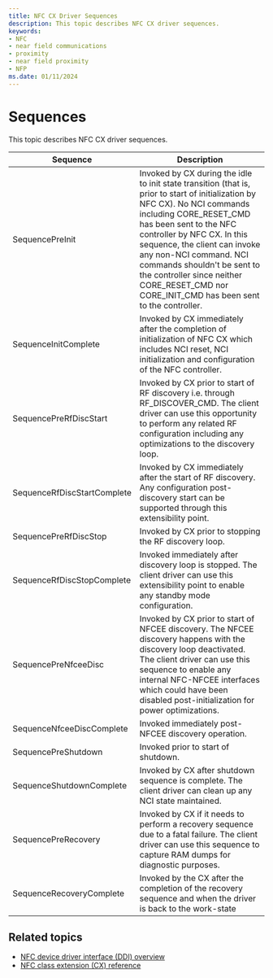 ```yaml
---
title: NFC CX Driver Sequences
description: This topic describes NFC CX driver sequences.
keywords:
- NFC
- near field communications
- proximity
- near field proximity
- NFP
ms.date: 01/11/2024
---
```


# Sequences

This topic describes NFC CX driver sequences.

| Sequence | Description |
|--|--|
| SequencePreInit | Invoked by CX during the idle to init state transition (that is, prior to start of initialization by NFC CX). No NCI commands including CORE_RESET_CMD has been sent to the NFC controller by NFC CX. In this sequence, the client can invoke any non-NCI command. NCI commands shouldn't be sent to the controller since neither CORE_RESET_CMD nor CORE_INIT_CMD has been sent to the controller. |
| SequenceInitComplete | Invoked by CX immediately after the completion of initialization of NFC CX which includes NCI reset, NCI initialization and configuration of the NFC controller. |
| SequencePreRfDiscStart | Invoked by CX prior to start of RF discovery i.e. through RF_DISCOVER_CMD. The client driver can use this opportunity to perform any related RF configuration including any optimizations to the discovery loop. |
| SequenceRfDiscStartComplete | Invoked by CX immediately after the start of RF discovery. Any configuration post-discovery start can be supported through this extensibility point. |
| SequencePreRfDiscStop | Invoked by CX prior to stopping the RF discovery loop. |
| SequenceRfDiscStopComplete | Invoked immediately after discovery loop is stopped. The client driver can use this extensibility point to enable any standby mode configuration. |
| SequencePreNfceeDisc | Invoked by CX prior to start of NFCEE discovery. The NFCEE discovery happens with the discovery loop deactivated. The client driver can use this sequence to enable any internal NFC-NFCEE interfaces which could have been disabled post-initialization for power optimizations. |
| SequenceNfceeDiscComplete | Invoked immediately post-NFCEE discovery operation. |
| SequencePreShutdown | Invoked prior to start of shutdown. |
| SequenceShutdownComplete | Invoked by CX after shutdown sequence is complete. The client driver can clean up any NCI state maintained. |
| SequencePreRecovery | Invoked by CX if it needs to perform a recovery sequence due to a fatal failure. The client driver can use this sequence to capture RAM dumps for diagnostic purposes. |
| SequenceRecoveryComplete | Invoked by the CX after the completion of the recovery sequence and when the driver is back to the work-state |

## Related topics

- [NFC device driver interface (DDI) overview](/windows-hardware/drivers/ddi/index)
- [NFC class extension (CX) reference](/windows-hardware/drivers/ddi/index)
